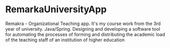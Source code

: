 # RemarkaUniversityApp

<p>Remakra - Organizational Teaching app. It's my course work from the 3rd year of university. Java/Spring.
Designing and developing a software tool for automating the processes of forming and distributing the academic load of the teaching staff of an institution of higher education</p>
